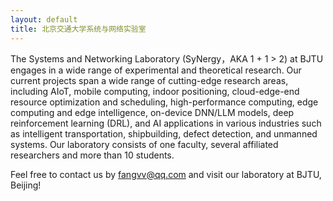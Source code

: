 ```yaml
---
layout: default
title: 北京交通大学系统与网络实验室
---
```


The Systems and Networking Laboratory (SyNergy，AKA 1 + 1 > 2) at BJTU engages in a wide range of experimental and theoretical research. Our current projects span a wide range of cutting-edge research areas, including AIoT, mobile computing, indoor positioning, cloud-edge-end resource optimization and scheduling, high-performance computing, edge computing and edge intelligence, on-device DNN/LLM models, deep reinforcement learning (DRL), and AI applications in various industries such as intelligent transportation, shipbuilding, defect detection, and unmanned systems. Our laboratory consists of one faculty, several affiliated researchers and more than 10 students.

Feel free to contact us by fangvv@qq.com and visit our laboratory at BJTU, Beijing!
